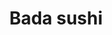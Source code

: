 ---
layout: place
title: Bada sushi
permalink: /illinois/niles/bada-sushi.html
stateAbbr: IL
stateName: Illinois
cityName: Niles
seo:
  type: restaurant
  links: https://www.badasushi.com/
place_id: ChIJ40aPF_jJD4gRlcioLhAzAjc
photos:
  - name: >-
      places/ChIJ40aPF_jJD4gRlcioLhAzAjc/photos/AeeoHcKMQ-rqxDm_dUCpJ6SXS71vd5S10sGaobTFNmq5qtk1VAe9hdZFrEsvNyoe0BdK_-tzWMwWDuHrReEJYdceczz7GRH5k5nRO_C5aitnwZ9IAHePVUtcVGuOqFomn8MwI5HswTwo_oVE1wi1JtHdSNpjtQ2CoEIn2r16jnJdK-EmL2nqCz30b4N7zg6ys6keHOHIljK555OCrz4TTeHtwJauV3mY4j4vFyiRmBDBORg6NBCk0B2onc0cDNeNr0tY4ctGh3QFrhHmdWSyIm_rxIg5Uv5a2zbT0whP2rYVIeuGVg
    widthPx: 4800
    heightPx: 1113
    authorAttributions:
      - displayName: Bada sushi
        uri: https://maps.google.com/maps/contrib/107211408436749633571
        photoUri: >-
          https://lh3.googleusercontent.com/a/ACg8ocIp7OO9d4NYdv0yeIHXnz6f_drIj_oG7VNwZrUsB8cf3mSPyg=s100-p-k-no-mo
    flagContentUri: >-
      https://www.google.com/local/imagery/report/?cb_client=maps_api_places.places_api&image_key=!1e10!2sAF1QipPUXXNx-GtO1g_20gm6Ka8i2j50BAJre3xweF-k&hl=en-US
    googleMapsUri: >-
      https://www.google.com/maps/place//data=!3m4!1e2!3m2!1sAF1QipPUXXNx-GtO1g_20gm6Ka8i2j50BAJre3xweF-k!2e10!4m2!3m1!1s0x880fc9f8178f46e3:0x370233102ea8c895
  - name: >-
      places/ChIJ40aPF_jJD4gRlcioLhAzAjc/photos/AeeoHcK4jD70Iek91vAmQBOohbXyrP8GS11D_xU8GeDvdcunYZHVbOgsKuVe1FS9bPe120S2-aKNamrkGrqto2fQOH02Fg5tF7YI4VB_E2Edf41WWOzijQDShbNOjrS82ecfXD7y989jy6vivJdUWELgqNSNYbO6caUO6lQRhBuevEHPottceVv0KA_CXVuELKLrk_Zyh3__rfCmjvJxBSAAiDiG6u0KA1oU4jWZE76skiU0s91n9X6ToxVcIo1e8uYKRohNQ1ROF3Nr1NOMqw2BPA9vCAI1R0q_Azim2c7HS48APQ
    widthPx: 1080
    heightPx: 1277
    authorAttributions:
      - displayName: Bada sushi
        uri: https://maps.google.com/maps/contrib/107211408436749633571
        photoUri: >-
          https://lh3.googleusercontent.com/a/ACg8ocIp7OO9d4NYdv0yeIHXnz6f_drIj_oG7VNwZrUsB8cf3mSPyg=s100-p-k-no-mo
    flagContentUri: >-
      https://www.google.com/local/imagery/report/?cb_client=maps_api_places.places_api&image_key=!1e10!2sAF1QipMzjHUkAGMylzdJZqj2dsPsv05qZ56MMQMTupv9&hl=en-US
    googleMapsUri: >-
      https://www.google.com/maps/place//data=!3m4!1e2!3m2!1sAF1QipMzjHUkAGMylzdJZqj2dsPsv05qZ56MMQMTupv9!2e10!4m2!3m1!1s0x880fc9f8178f46e3:0x370233102ea8c895
  - name: >-
      places/ChIJ40aPF_jJD4gRlcioLhAzAjc/photos/AeeoHcLQwrmOiC_DCvYbZzhMvQB3-Zv96nq4WVoxR_BARk_UfxqlWUiE5R3MZNgCECx8Wv4eKw4IIVmob-e5f4bL_IIBdRLW0VF1vjkPX2d4ciLGtWkWs_dF5bYqeaVtiguWAY5NQr2JMutNor4NVmbSX6rmcmhv9eRAntHMW-xzJrhJhZLjxMECNTzfLE3ltjn23APTmyBJVuEZIyQFbLM376aL6qWl9lFyNm5ILfTfu_hch8aL9rHrm2UXfWnfWj0VBwmNiWQkIdbxHZRw-gbzv9Up5S6bnhKiFu2780fNnUCozw
    widthPx: 512
    heightPx: 384
    authorAttributions:
      - displayName: Bada sushi
        uri: https://maps.google.com/maps/contrib/107211408436749633571
        photoUri: >-
          https://lh3.googleusercontent.com/a/ACg8ocIp7OO9d4NYdv0yeIHXnz6f_drIj_oG7VNwZrUsB8cf3mSPyg=s100-p-k-no-mo
    flagContentUri: >-
      https://www.google.com/local/imagery/report/?cb_client=maps_api_places.places_api&image_key=!1e10!2sAF1QipMKoMQVLC6hpT3Lql4fSQzzO98_orUqiA69BfFC&hl=en-US
    googleMapsUri: >-
      https://www.google.com/maps/place//data=!3m4!1e2!3m2!1sAF1QipMKoMQVLC6hpT3Lql4fSQzzO98_orUqiA69BfFC!2e10!4m2!3m1!1s0x880fc9f8178f46e3:0x370233102ea8c895
  - name: >-
      places/ChIJ40aPF_jJD4gRlcioLhAzAjc/photos/AeeoHcLJ1ks93R6vTVXsHMhiF0m_QJlZ-onbBYGYyCYZxghX3RPHIDMoCe7e07dl-mppEBeN-wfe5DaaYvd6kUFqhsBSy4jp45xHT7j4fTWhQu0gWLr2GlCbjSN_Y5U62h4FJEpRIvmYpSquFHMyo46D-mTbz6X0oCqmf7yywn9UEsT73WPdw4tJqeWVTBFPoW065aJjXve3VOmnDuVRjl57hvlfY2_lcZiyTAd1gw9hLP8RH4c5M5vcau3T--t-Ee49Sz5jUD5JQ3wh-4BH7itgKeLddYgXvkD-tP2eRnJouSgCrg
    widthPx: 2131
    heightPx: 2116
    authorAttributions:
      - displayName: Bada sushi
        uri: https://maps.google.com/maps/contrib/107211408436749633571
        photoUri: >-
          https://lh3.googleusercontent.com/a/ACg8ocIp7OO9d4NYdv0yeIHXnz6f_drIj_oG7VNwZrUsB8cf3mSPyg=s100-p-k-no-mo
    flagContentUri: >-
      https://www.google.com/local/imagery/report/?cb_client=maps_api_places.places_api&image_key=!1e10!2sAF1QipPkBna9WrhTiM_CeXOIXRAqxrx2Vz86hZ7FxLSQ&hl=en-US
    googleMapsUri: >-
      https://www.google.com/maps/place//data=!3m4!1e2!3m2!1sAF1QipPkBna9WrhTiM_CeXOIXRAqxrx2Vz86hZ7FxLSQ!2e10!4m2!3m1!1s0x880fc9f8178f46e3:0x370233102ea8c895
  - name: >-
      places/ChIJ40aPF_jJD4gRlcioLhAzAjc/photos/AeeoHcIdJlwogJzli-lxdyMCr-C9pqraMYUs2GtK1tWQtJdkCqaNC80VW62vwuUY9qMxbuEUhK6dpLtWNRYlFPD5_WX7zYvs32YZMSchfIaiZfeqt_T74y2VGfXniRx59uWdpX2enfkeJdUgmvsv69Sc4TTCcrKx93EwLtnjXNb8n2eBeIAcZxqaDEI5ppu1uL_nzkCcn4Mexek5wBnrvDxWbaP6x-it6KsaQ2r9-Kog2J0F_TofHxPgmyFGnC2cafZL4pluRr04NODofIbSlgru6u_KPPq0O5dHfib-KW5RzXLVFw
    widthPx: 3067
    heightPx: 3022
    authorAttributions:
      - displayName: Bada sushi
        uri: https://maps.google.com/maps/contrib/107211408436749633571
        photoUri: >-
          https://lh3.googleusercontent.com/a/ACg8ocIp7OO9d4NYdv0yeIHXnz6f_drIj_oG7VNwZrUsB8cf3mSPyg=s100-p-k-no-mo
    flagContentUri: >-
      https://www.google.com/local/imagery/report/?cb_client=maps_api_places.places_api&image_key=!1e10!2sAF1QipOVSKlCjaxJz1QdxMbam_Jj8s4TRmCsmdAUqmXH&hl=en-US
    googleMapsUri: >-
      https://www.google.com/maps/place//data=!3m4!1e2!3m2!1sAF1QipOVSKlCjaxJz1QdxMbam_Jj8s4TRmCsmdAUqmXH!2e10!4m2!3m1!1s0x880fc9f8178f46e3:0x370233102ea8c895
  - name: >-
      places/ChIJ40aPF_jJD4gRlcioLhAzAjc/photos/AeeoHcK0kdbh2jErQe9nfYP1mJ1c958GSoqLdXkmH-AjhoJ7OOhGzg-a68K5GDBS2S3KCbKsilQKJWpfuVYX_gqpsifLx3TgtDE8XA1EET_MDrmlCxqIx97SdjDjvz5TSGDxb33cACGYLhD-NMFR2uesaVJOxeLnpxR-daOwBmHc2F1ZASIwOkHedy_e_DTxvyWtwgv4a-N7mD7MPTbTYzpFAqC7TMAFeEfqOoMQQJdPz7DsIb3vAgvkINqvj9KpvYnflEGsZ43fgf8I8QPWWli_9ywMwfc4t6Zdh2aUTbNlCR6pcg
    widthPx: 750
    heightPx: 526
    authorAttributions:
      - displayName: Bada sushi
        uri: https://maps.google.com/maps/contrib/107211408436749633571
        photoUri: >-
          https://lh3.googleusercontent.com/a/ACg8ocIp7OO9d4NYdv0yeIHXnz6f_drIj_oG7VNwZrUsB8cf3mSPyg=s100-p-k-no-mo
    flagContentUri: >-
      https://www.google.com/local/imagery/report/?cb_client=maps_api_places.places_api&image_key=!1e10!2sAF1QipPHsvcV7f4M2TWSl818qkjf_hEJO-MQEEVxvbuA&hl=en-US
    googleMapsUri: >-
      https://www.google.com/maps/place//data=!3m4!1e2!3m2!1sAF1QipPHsvcV7f4M2TWSl818qkjf_hEJO-MQEEVxvbuA!2e10!4m2!3m1!1s0x880fc9f8178f46e3:0x370233102ea8c895
  - name: >-
      places/ChIJ40aPF_jJD4gRlcioLhAzAjc/photos/AeeoHcLrRxZWCb50znlzofM5B1LL0gWDarkd_wQcfBRuCnjlu9hF3_SyikStzbH06lW0aut6XHDqrDp9elaV9M4Xevlcw_nKIuTg3OVCuM-_Lgkydge4CAAtjzBaouvcjcuJLeLtREaxZRmDZlFQM5a9cQ65x8_uJ4i47z7qecdNYUBlcAkq4jL4x3AeZX9kXuC1PkjNOdf_W1hnha_ioEBvMxtBzgxuHtWlPgmtN0JmE1wV4i2rs6PXgiV8RNaXqREK2jS7y5bjaQIaTExx-hOW0pKvuJQUFiitvJHrb2qxLk4Q3CSCQjlzu-IN-jmjovDUXVeaffNZUiT4rRoWAXz4Yt4SkNN0KwZ4cBK7prEkBB5XJFBJPXoxUTzEnqmha8a0V8-_0us9iZ6o9ztC43-QbyCoLkhwjfdlE4AcwXXS9HrfHA
    widthPx: 4000
    heightPx: 3000
    authorAttributions:
      - displayName: SUNG JIN YANG
        uri: https://maps.google.com/maps/contrib/111924119298858595931
        photoUri: >-
          https://lh3.googleusercontent.com/a-/ALV-UjV7sJCklEeK_tTElHH8zFt4g_MnxBpxqfCNUAfeuJw9IawbBku4=s100-p-k-no-mo
    flagContentUri: >-
      https://www.google.com/local/imagery/report/?cb_client=maps_api_places.places_api&image_key=!1e10!2sCIHM0ogKEICAgICunvLHHQ&hl=en-US
    googleMapsUri: >-
      https://www.google.com/maps/place//data=!3m4!1e2!3m2!1sCIHM0ogKEICAgICunvLHHQ!2e10!4m2!3m1!1s0x880fc9f8178f46e3:0x370233102ea8c895
  - name: >-
      places/ChIJ40aPF_jJD4gRlcioLhAzAjc/photos/AeeoHcKpGQkmg17iLZayU99eVUlOqEZcUozW4_Y3dIrd_74Y6kdihfWTz6MwLYAORAkYn9_of4E0f258IShQwdEnXx47b1AKsOHoGspSLibNmItWxuDjkBp2g5x8Fos05xkJeuoaA2FQ3_580qbtvuh05wiovzx_ol1pr-tF5iANzG3Lj5kYt58cCwj8XzokT6jtMl3KJkNmbjd16RDvLbXUlDroJ3Eqqt3Qx-Q3lWQWwM3nU-K-N7ODOT-QpuJoINQ4-56fqVS-znPJTMuVEwtwEyw7HGHRgEN6WOrAW2woYMtlUkLX64E4VRnELbEGXJe3ab2ftdSvoMeaR6N_jRTI6_i2RsY8XPRwtZc75q0d4JkFVZ71ujRDmFSRlpl7rQ6_3AWbn8rpaXzqKXoFWQqQXzLL94mhvLVgqfxmYDVU1FDMz8g
    widthPx: 3000
    heightPx: 4000
    authorAttributions:
      - displayName: Paul Kim
        uri: https://maps.google.com/maps/contrib/116163192556394447670
        photoUri: >-
          https://lh3.googleusercontent.com/a-/ALV-UjVlg-x2y8orKXKRZaIRi_mjnEnXP0opfv_eACCzCqz-YQxqE_LDgA=s100-p-k-no-mo
    flagContentUri: >-
      https://www.google.com/local/imagery/report/?cb_client=maps_api_places.places_api&image_key=!1e10!2sCIHM0ogKEICAgICv9_TCmAE&hl=en-US
    googleMapsUri: >-
      https://www.google.com/maps/place//data=!3m4!1e2!3m2!1sCIHM0ogKEICAgICv9_TCmAE!2e10!4m2!3m1!1s0x880fc9f8178f46e3:0x370233102ea8c895
  - name: >-
      places/ChIJ40aPF_jJD4gRlcioLhAzAjc/photos/AeeoHcL9xjtLfSinsLqN8dW99x7aW81X3CRc2j7b-vYo7JV6dipqcRgFgGgG2d8oEk37OpuP1A3c1bQGNTGrKG9fB7q5HDURVg01DLAsAAebGVVuy9Yrhe_fAfbUOw6BIimk7-3RAbdK3maiOsjQlrLPMWvN0cwbDg1Vr-3KPVCHl9dsr0Ppp8PNumgLr5DJRRtxoQuo3WQ3P-Mp2mEpwYZ1fdwGOsSMQdZDlRZLaAs3W-TiiEiqmgfZ08SBc66fYGvUX3p4YGRySSeE6Ji7YENVrw8ylQTItehTQ0SHuC-iwj24E6L2SQuN3sU1GVN_skMBeJ4CfVtAEeC-TKFj3fbkgqaEDxV4corrfqqkobylInsTUzzWWCMV7qwx2-5IEQOSCKZuyaxP3BxrqhP2XbVNU9ybEKnzia3w0VfQVt7b-XI
    widthPx: 4000
    heightPx: 3000
    authorAttributions:
      - displayName: Paul Kim
        uri: https://maps.google.com/maps/contrib/116163192556394447670
        photoUri: >-
          https://lh3.googleusercontent.com/a-/ALV-UjVlg-x2y8orKXKRZaIRi_mjnEnXP0opfv_eACCzCqz-YQxqE_LDgA=s100-p-k-no-mo
    flagContentUri: >-
      https://www.google.com/local/imagery/report/?cb_client=maps_api_places.places_api&image_key=!1e10!2sCIHM0ogKEICAgICv9_TCGA&hl=en-US
    googleMapsUri: >-
      https://www.google.com/maps/place//data=!3m4!1e2!3m2!1sCIHM0ogKEICAgICv9_TCGA!2e10!4m2!3m1!1s0x880fc9f8178f46e3:0x370233102ea8c895
  - name: >-
      places/ChIJ40aPF_jJD4gRlcioLhAzAjc/photos/AeeoHcJmZxusgp3y_B9Acejg6shx7IwxlcBVWLB5yUVpQJ8bDudg6GFBM2Gg0ZqjbaQkwbTH0o0E-mMl7sWnpk5qhD69_pkjkC1mRw34My0xKfrCeo4tHo6dVMrV9HPqzW2tQG9V8Zc_lJHtgs7HUHbgbC6Pr_xYA8S29-8HlIn-eGa-YJw0IgqcBkoIZeY6X6xaBxDWui0uH7pHJ2nNTqaLJ8S0TrWV3iIykzvotFl46viqBLufD_EY1oQ2yopCq1KvEWzQi4TxkgXHJBott_vdBQ3QELoMSZl6NLw2SQgUEfWJv31gmiPD4ph_9Tf2vpe1nwbsYYqcZIkILsxbXp19V7II0ODsnRXnHChG-H3ZhQ1MB0MCatyMyxvmhXSBo205oyl9BkKYzdacVORq5DIQoMh-Ih2Mkg32w2phnNqKhcbC38c
    widthPx: 4032
    heightPx: 2268
    authorAttributions:
      - displayName: Scott Chon
        uri: https://maps.google.com/maps/contrib/103111953207526489199
        photoUri: >-
          https://lh3.googleusercontent.com/a-/ALV-UjXrMC6cej9ewkaiaVtLAtNuNjRWRbCj3cmu3Xv25_IUVlabkhNQng=s100-p-k-no-mo
    flagContentUri: >-
      https://www.google.com/local/imagery/report/?cb_client=maps_api_places.places_api&image_key=!1e10!2sCIHM0ogKEICAgIDGoKLUyAE&hl=en-US
    googleMapsUri: >-
      https://www.google.com/maps/place//data=!3m4!1e2!3m2!1sCIHM0ogKEICAgIDGoKLUyAE!2e10!4m2!3m1!1s0x880fc9f8178f46e3:0x370233102ea8c895
address: 8353 W Golf Rd, Niles, IL 60714, USA
street: 8353 W Golf Rd
city: Niles
state: IL
zip: '60714'
country: USA
neighborhood: null
latitude: '42.054137'
longitude: '-87.835427'
accessibility_options:
  wheelchairAccessibleParking: true
  wheelchairAccessibleEntrance: true
  wheelchairAccessibleRestroom: true
  wheelchairAccessibleSeating: true
business_status: OPERATIONAL
name: Bada sushi
google_maps_links:
  directionsUri: >-
    https://www.google.com/maps/dir//''/data=!4m7!4m6!1m1!4e2!1m2!1m1!1s0x880fc9f8178f46e3:0x370233102ea8c895!3e0
  placeUri: https://maps.google.com/?cid=3963786766634764437
  writeAReviewUri: >-
    https://www.google.com/maps/place//data=!4m3!3m2!1s0x880fc9f8178f46e3:0x370233102ea8c895!12e1
  reviewsUri: >-
    https://www.google.com/maps/place//data=!4m4!3m3!1s0x880fc9f8178f46e3:0x370233102ea8c895!9m1!1b1
  photosUri: >-
    https://www.google.com/maps/place//data=!4m3!3m2!1s0x880fc9f8178f46e3:0x370233102ea8c895!10e5
primary_type: Japanese Restaurant
opening_hours:
  regular: null
  current: null
secondary_opening_hours:
  regular:
    weekdayDescriptions: null
    type: null
  current:
    weekdayDescriptions: null
    type: null
phone: (847) 583-1212
price_level: null
price_range: $50 &ndash; $100
rating: '4.1'
rating_count: 0
website: https://www.badasushi.com/
description: >-
  Discover Bada Sushi in Niles, IL$$$Bada Sushi in Niles, IL, stands out as a
  welcoming Japanese restaurant offering a casual vibe perfect for enjoying
  fresh seafood dishes. This spot specializes in high-quality sushi and sashimi,
  complemented by a selection of beer, sake, and wine, making it an ideal choice
  for those searching for sushi restaurants near me. The menu highlights a
  variety of expertly prepared options that emphasize authentic flavors and
  generous portions, appealing to anyone craving top-rated sushi in a relaxed
  setting. With thoughtful accessibility features and ample parking, it's
  designed for comfortable visits, enhancing the overall dining experience.
  Whether you're exploring Japanese places near me or seeking a straightforward
  meal, Bada Sushi delivers on freshness and variety that keeps patrons coming
  back.
generative_summary: >-
  Discover Bada Sushi in Niles, IL$$$Bada Sushi in Niles, IL, stands out as a
  welcoming Japanese restaurant offering a casual vibe perfect for enjoying
  fresh seafood dishes. This spot specializes in high-quality sushi and sashimi,
  complemented by a selection of beer, sake, and wine, making it an ideal choice
  for those searching for sushi restaurants near me. The menu highlights a
  variety of expertly prepared options that emphasize authentic flavors and
  generous portions, appealing to anyone craving top-rated sushi in a relaxed
  setting. With thoughtful accessibility features and ample parking, it's
  designed for comfortable visits, enhancing the overall dining experience.
  Whether you're exploring Japanese places near me or seeking a straightforward
  meal, Bada Sushi delivers on freshness and variety that keeps patrons coming
  back.
generative_disclosure: Summarized by AI using the Grok-3-Mini model.
reviews:
  - name: >-
      places/ChIJ40aPF_jJD4gRlcioLhAzAjc/reviews/ChdDSUhNMG9nS0VJQ0FnSUN2OV9UQ3FBRRAB
    relativePublishTimeDescription: 3 months ago
    rating: 5
    text:
      text: >-
        Very very surprised by some of the negative reviews on here. It does not
        track with my experience at all. I came with my wife and sister based on
        the recommendation of my mother. We thought the sushi and food was
        excellent. I have been to Japan, Hawaii, and Korea multiple times. I
        regularly eat at Momotaro and other sushi spots in the city. I have had
        extremely good sushi in my life and I can confidently say the sushi here
        is good. We got the Set B (priced per person) and were impressed by the
        quality, variety, and quantity of the food. The service was also
        excellent. I will definitely come back and bring more people next time.
        I highly recommend giving this place a shot.
      languageCode: en
    originalText:
      text: >-
        Very very surprised by some of the negative reviews on here. It does not
        track with my experience at all. I came with my wife and sister based on
        the recommendation of my mother. We thought the sushi and food was
        excellent. I have been to Japan, Hawaii, and Korea multiple times. I
        regularly eat at Momotaro and other sushi spots in the city. I have had
        extremely good sushi in my life and I can confidently say the sushi here
        is good. We got the Set B (priced per person) and were impressed by the
        quality, variety, and quantity of the food. The service was also
        excellent. I will definitely come back and bring more people next time.
        I highly recommend giving this place a shot.
      languageCode: en
    authorAttribution:
      displayName: Paul Kim
      uri: https://www.google.com/maps/contrib/116163192556394447670/reviews
      photoUri: >-
        https://lh3.googleusercontent.com/a-/ALV-UjVlg-x2y8orKXKRZaIRi_mjnEnXP0opfv_eACCzCqz-YQxqE_LDgA=s128-c0x00000000-cc-rp-mo-ba3
    publishTime: '2024-12-15T18:48:32.045856Z'
    flagContentUri: >-
      https://www.google.com/local/review/rap/report?postId=ChdDSUhNMG9nS0VJQ0FnSUN2OV9UQ3FBRRAB&d=17924085&t=1
    googleMapsUri: >-
      https://www.google.com/maps/reviews/data=!4m6!14m5!1m4!2m3!1sChdDSUhNMG9nS0VJQ0FnSUN2OV9UQ3FBRRAB!2m1!1s0x880fc9f8178f46e3:0x370233102ea8c895
  - name: >-
      places/ChIJ40aPF_jJD4gRlcioLhAzAjc/reviews/ChZDSUhNMG9nS0VJQ0FnSURPbHU2RUp3EAE
    relativePublishTimeDescription: 2 years ago
    rating: 5
    text:
      text: >-
        Stopped for quick bite for lunch, place was empty and quiet. I like
        their menus, where you get marker and you mark what you want. I chose
        asparagus roll, because I have never had one. Same goes for Hawaian
        roll, which was server's suggestion. I didn't expect anything
        spectacular, but I was stunned when the food came. Presentation was
        outstanding! Taste was on spot as well, I enjoyed every bite. I heard
        this is Korean style menu, so I was glad to meet another culture thru
        food! Server, who I believe is owner too, was friendly and helpful! Will
        be back to this place
      languageCode: en
    originalText:
      text: >-
        Stopped for quick bite for lunch, place was empty and quiet. I like
        their menus, where you get marker and you mark what you want. I chose
        asparagus roll, because I have never had one. Same goes for Hawaian
        roll, which was server's suggestion. I didn't expect anything
        spectacular, but I was stunned when the food came. Presentation was
        outstanding! Taste was on spot as well, I enjoyed every bite. I heard
        this is Korean style menu, so I was glad to meet another culture thru
        food! Server, who I believe is owner too, was friendly and helpful! Will
        be back to this place
      languageCode: en
    authorAttribution:
      displayName: Filip Pravilovic
      uri: https://www.google.com/maps/contrib/102057954667147697781/reviews
      photoUri: >-
        https://lh3.googleusercontent.com/a-/ALV-UjVY5hcnxUHKLTqTGlzHoT7WTHoNhdELQBSPu6695jyLPhz-AZka=s128-c0x00000000-cc-rp-mo-ba5
    publishTime: '2022-07-04T16:16:55.882880Z'
    flagContentUri: >-
      https://www.google.com/local/review/rap/report?postId=ChZDSUhNMG9nS0VJQ0FnSURPbHU2RUp3EAE&d=17924085&t=1
    googleMapsUri: >-
      https://www.google.com/maps/reviews/data=!4m6!14m5!1m4!2m3!1sChZDSUhNMG9nS0VJQ0FnSURPbHU2RUp3EAE!2m1!1s0x880fc9f8178f46e3:0x370233102ea8c895
  - name: >-
      places/ChIJ40aPF_jJD4gRlcioLhAzAjc/reviews/ChdDSUhNMG9nS0VJQ0FnSUNpNHNyTm1RRRAB
    relativePublishTimeDescription: 4 years ago
    rating: 5
    text:
      text: >-
        This place is hands down the best sushi place in Chicago. We ordered 50
        dollar/person hwal-uh sushi course for two people.


        Like many other reviews, YES the wait time for all the tsukidashi to
        come out is VERY LONG. There was only one server and it was pretty slow.
        If you don't like waiting for really good food, then go somewhere else.
        I like this place because of the freshness and the effort they put when
        making food. There are a lot of food so prepare to have empty stomach
        when you go. You will not regret the long wait. also Cloud beer was an
        awesome pair to fresh sashimi.


        The only downside is they didn't provide water from the get go... I had
        to ask for it.
      languageCode: en
    originalText:
      text: >-
        This place is hands down the best sushi place in Chicago. We ordered 50
        dollar/person hwal-uh sushi course for two people.


        Like many other reviews, YES the wait time for all the tsukidashi to
        come out is VERY LONG. There was only one server and it was pretty slow.
        If you don't like waiting for really good food, then go somewhere else.
        I like this place because of the freshness and the effort they put when
        making food. There are a lot of food so prepare to have empty stomach
        when you go. You will not regret the long wait. also Cloud beer was an
        awesome pair to fresh sashimi.


        The only downside is they didn't provide water from the get go... I had
        to ask for it.
      languageCode: en
    authorAttribution:
      displayName: SJ Yoon
      uri: https://www.google.com/maps/contrib/113410960081526063976/reviews
      photoUri: >-
        https://lh3.googleusercontent.com/a-/ALV-UjUbe-7h8_oHIJG5KJ0Fmcf6IX1YA3_Qxtl6D10sVHEcJawBoGYNUA=s128-c0x00000000-cc-rp-mo-ba5
    publishTime: '2020-10-26T18:02:26.931623Z'
    flagContentUri: >-
      https://www.google.com/local/review/rap/report?postId=ChdDSUhNMG9nS0VJQ0FnSUNpNHNyTm1RRRAB&d=17924085&t=1
    googleMapsUri: >-
      https://www.google.com/maps/reviews/data=!4m6!14m5!1m4!2m3!1sChdDSUhNMG9nS0VJQ0FnSUNpNHNyTm1RRRAB!2m1!1s0x880fc9f8178f46e3:0x370233102ea8c895
  - name: >-
      places/ChIJ40aPF_jJD4gRlcioLhAzAjc/reviews/ChRDSUhNMG9nS0VJQ0FnSURueTdSehAB
    relativePublishTimeDescription: 6 months ago
    rating: 1
    text:
      text: >-
        I had a truly shocking experience at  that I can't keep to myself. While
        enjoying what I hoped would be a delightful meal, I discovered bugs and
        even pubic hair in my food. I was completely appalled.


        The moment I saw the bugs, I felt nauseated and disgusted. It ruined my
        appetite and left me feeling incredibly uneasy about the cleanliness of
        the restaurant. To find something so unappetizing in my food is
        unacceptable in any dining establishment, let alone a sushi place where
        freshness is key.


        When I brought this to the staff's attention, their response was
        lackluster at best. I felt dismissed and unheard, as if my concerns were
        unimportant. Instead of an apology or a genuine effort to make things
        right, the staff seemed indifferent.


        This experience not only ruined my meal but also left me feeling anxious
        about the safety and hygiene of the food I had just consumed. I will
        never return to, and I strongly advise others to think twice before
        dining there. It’s a shame because I was looking forward to enjoying
        some sushi, but this experience was nothing short of horrifying.
      languageCode: en
    originalText:
      text: >-
        I had a truly shocking experience at  that I can't keep to myself. While
        enjoying what I hoped would be a delightful meal, I discovered bugs and
        even pubic hair in my food. I was completely appalled.


        The moment I saw the bugs, I felt nauseated and disgusted. It ruined my
        appetite and left me feeling incredibly uneasy about the cleanliness of
        the restaurant. To find something so unappetizing in my food is
        unacceptable in any dining establishment, let alone a sushi place where
        freshness is key.


        When I brought this to the staff's attention, their response was
        lackluster at best. I felt dismissed and unheard, as if my concerns were
        unimportant. Instead of an apology or a genuine effort to make things
        right, the staff seemed indifferent.


        This experience not only ruined my meal but also left me feeling anxious
        about the safety and hygiene of the food I had just consumed. I will
        never return to, and I strongly advise others to think twice before
        dining there. It’s a shame because I was looking forward to enjoying
        some sushi, but this experience was nothing short of horrifying.
      languageCode: en
    authorAttribution:
      displayName: Nickie Ckuj
      uri: https://www.google.com/maps/contrib/116619711438640710310/reviews
      photoUri: >-
        https://lh3.googleusercontent.com/a-/ALV-UjVYPCncLwb6D5_wLfmICQklCH4qMfWYkJXBKoVirrBWKjaoF8c=s128-c0x00000000-cc-rp-mo
    publishTime: '2024-10-10T03:17:52.031066Z'
    flagContentUri: >-
      https://www.google.com/local/review/rap/report?postId=ChRDSUhNMG9nS0VJQ0FnSURueTdSehAB&d=17924085&t=1
    googleMapsUri: >-
      https://www.google.com/maps/reviews/data=!4m6!14m5!1m4!2m3!1sChRDSUhNMG9nS0VJQ0FnSURueTdSehAB!2m1!1s0x880fc9f8178f46e3:0x370233102ea8c895
  - name: >-
      places/ChIJ40aPF_jJD4gRlcioLhAzAjc/reviews/ChZDSUhNMG9nS0VJQ0FnSUN2MjUyQk53EAE
    relativePublishTimeDescription: 3 months ago
    rating: 5
    text:
      text: >-
        Holy moly the best Korean seafood I've had in the midwest. We got the
        $40 course meal and it exceeded expectations in every way. The sashimi
        was incredibly fresh. The fried fish was seasoned delightfully, the
        tempura and tofu was cooked to perfection. Even the small seafood salad
        sides were so yummy we couldn't get over it. The 매운탕 at the end was
        really the cherry on top of a wonderful experience. Please give your
        money to this establishment, you won't be disappointed.
      languageCode: en
    originalText:
      text: >-
        Holy moly the best Korean seafood I've had in the midwest. We got the
        $40 course meal and it exceeded expectations in every way. The sashimi
        was incredibly fresh. The fried fish was seasoned delightfully, the
        tempura and tofu was cooked to perfection. Even the small seafood salad
        sides were so yummy we couldn't get over it. The 매운탕 at the end was
        really the cherry on top of a wonderful experience. Please give your
        money to this establishment, you won't be disappointed.
      languageCode: en
    authorAttribution:
      displayName: lozzy jang
      uri: https://www.google.com/maps/contrib/109053664704917487633/reviews
      photoUri: >-
        https://lh3.googleusercontent.com/a-/ALV-UjW5mlM-K3sKr5pk0km1Bx5vWOyKuIpNby6266TQsxS2jVTzFPSq=s128-c0x00000000-cc-rp-mo
    publishTime: '2024-12-15T02:20:57.563505Z'
    flagContentUri: >-
      https://www.google.com/local/review/rap/report?postId=ChZDSUhNMG9nS0VJQ0FnSUN2MjUyQk53EAE&d=17924085&t=1
    googleMapsUri: >-
      https://www.google.com/maps/reviews/data=!4m6!14m5!1m4!2m3!1sChZDSUhNMG9nS0VJQ0FnSUN2MjUyQk53EAE!2m1!1s0x880fc9f8178f46e3:0x370233102ea8c895
review_summary: >-
  Customer Feedback on Bada Sushi$$$Folks often rave about the fresh and
  flavorful sushi at this spot, highlighting the impressive quality and variety
  in their meals that make it a go-to for sushi enthusiasts. Many appreciate the
  attentive service and creative presentations that add a fun twist to the
  dining experience, even if some mention occasional waits for food. While a few
  comments point to minor issues like slower service during busy times, the
  overall consensus leans toward it being a solid pick for anyone hunting for
  best sushi near me. It's clear that the generous portions and tasty seafood
  options leave most visitors satisfied and eager to return, creating a
  generally upbeat atmosphere. All in all, if you're in the mood for reliable
  Japanese-inspired eats, this place tends to deliver a worthwhile experience
  with its standout dishes.
review_disclosure: Summarized by AI using the Grok-3-Mini model.
parking_options:
  freeParkingLot: true
  freeStreetParking: true
payment_options:
  acceptsCreditCards: true
  acceptsDebitCards: true
  acceptsCashOnly: false
  acceptsNfc: false
allow_dogs: null
curbside_pickup: false
delivery: true
dine_in: true
good_for_children: false
good_for_groups: null
good_for_sports: false
live_music: false
menu_for_children: false
outdoor_seating: false
reservable: true
restroom: true
serves_beer: true
serves_breakfast: false
serves_brunch: false
serves_cocktails: false
serves_coffee: false
serves_dinner: true
serves_dessert: true
serves_lunch: true
serves_vegetarian_food: false
serves_wine: true
takeout: true
update_category: pro
places_description: null

---